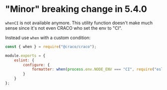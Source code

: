 # "Minor" breaking change in 5.4.0

`whenCI` is not available anymore. This utility function doesn't make much sense since it's not even CRACO who set the env to "CI".

Instead use `when` with a custom condition:

```javascript
const { when } = require("@craco/craco");

module.exports = {
    eslint: {
        configure: {
            formatter: when(process.env.NODE_ENV === "CI", require("eslint-formatter-vso"))
        }
    }
};
```

